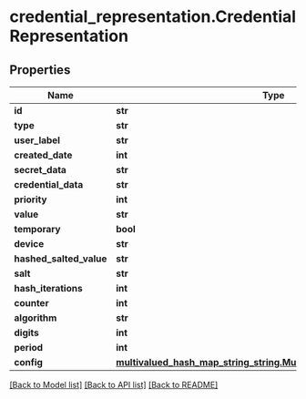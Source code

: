 # credential_representation.CredentialRepresentation

## Properties
Name | Type | Description | Notes
------------ | ------------- | ------------- | -------------
**id** | **str** |  | [optional] 
**type** | **str** |  | [optional] 
**user_label** | **str** |  | [optional] 
**created_date** | **int** |  | [optional] 
**secret_data** | **str** |  | [optional] 
**credential_data** | **str** |  | [optional] 
**priority** | **int** |  | [optional] 
**value** | **str** |  | [optional] 
**temporary** | **bool** |  | [optional] 
**device** | **str** |  | [optional] 
**hashed_salted_value** | **str** |  | [optional] 
**salt** | **str** |  | [optional] 
**hash_iterations** | **int** |  | [optional] 
**counter** | **int** |  | [optional] 
**algorithm** | **str** |  | [optional] 
**digits** | **int** |  | [optional] 
**period** | **int** |  | [optional] 
**config** | [**multivalued_hash_map_string_string.MultivaluedHashMapStringString**](MultivaluedHashMapStringString.md) |  | [optional] 

[[Back to Model list]](../README.md#documentation-for-models) [[Back to API list]](../README.md#documentation-for-api-endpoints) [[Back to README]](../README.md)


